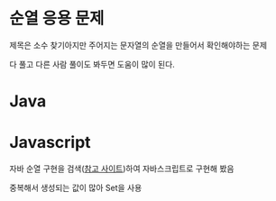 # 순열 응용 문제

제목은 소수 찾기아지만 주어지는 문자열의 순열을 만들어서 확인해야하는 문제

다 풀고 다른 사람 풀이도 봐두면 도움이 많이 된다.

# Java

# Javascript

자바 순열 구현을 검색([참고 사이트](https://bcp0109.tistory.com/entry/%EC%88%9C%EC%97%B4-Permutation-Java))하여 자바스크립트로 구현해 봤음

중복해서 생성되는 값이 많아 Set을 사용
